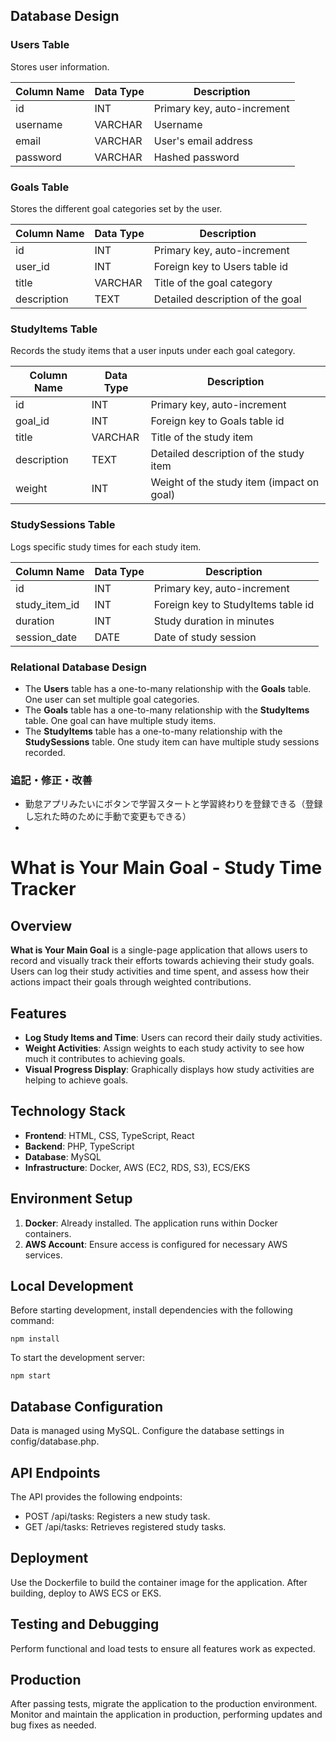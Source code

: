 ## Database Design

### Users Table
Stores user information.

| Column Name | Data Type | Description                |
|-------------|-----------|----------------------------|
| id          | INT       | Primary key, auto-increment|
| username    | VARCHAR   | Username                   |
| email       | VARCHAR   | User's email address       |
| password    | VARCHAR   | Hashed password            |

### Goals Table
Stores the different goal categories set by the user.

| Column Name  | Data Type | Description                            |
|--------------|-----------|----------------------------------------|
| id           | INT       | Primary key, auto-increment            |
| user_id      | INT       | Foreign key to Users table id          |
| title        | VARCHAR   | Title of the goal category             |
| description  | TEXT      | Detailed description of the goal       |

### StudyItems Table
Records the study items that a user inputs under each goal category.

| Column Name  | Data Type | Description                              |
|--------------|-----------|------------------------------------------|
| id           | INT       | Primary key, auto-increment              |
| goal_id      | INT       | Foreign key to Goals table id            |
| title        | VARCHAR   | Title of the study item                  |
| description  | TEXT      | Detailed description of the study item   |
| weight       | INT       | Weight of the study item (impact on goal)|

### StudySessions Table
Logs specific study times for each study item.

| Column Name  | Data Type | Description                        |
|--------------|-----------|------------------------------------|
| id           | INT       | Primary key, auto-increment        |
| study_item_id| INT       | Foreign key to StudyItems table id |
| duration     | INT       | Study duration in minutes          |
| session_date | DATE      | Date of study session              |

### Relational Database Design
- The **Users** table has a one-to-many relationship with the **Goals** table. One user can set multiple goal categories.
- The **Goals** table has a one-to-many relationship with the **StudyItems** table. One goal can have multiple study items.
- The **StudyItems** table has a one-to-many relationship with the **StudySessions** table. One study item can have multiple study sessions recorded.

### 追記・修正・改善
- 勤怠アプリみたいにボタンで学習スタートと学習終わりを登録できる（登録し忘れた時のために手動で変更もできる）
- 


# What is Your Main Goal - Study Time Tracker

## Overview
**What is Your Main Goal** is a single-page application that allows users to record and visually track their efforts towards achieving their study goals. Users can log their study activities and time spent, and assess how their actions impact their goals through weighted contributions.

## Features
- **Log Study Items and Time**: Users can record their daily study activities.
- **Weight Activities**: Assign weights to each study activity to see how much it contributes to achieving goals.
- **Visual Progress Display**: Graphically displays how study activities are helping to achieve goals.

## Technology Stack
- **Frontend**: HTML, CSS, TypeScript, React
- **Backend**: PHP, TypeScript
- **Database**: MySQL
- **Infrastructure**: Docker, AWS (EC2, RDS, S3), ECS/EKS

## Environment Setup
1. **Docker**: Already installed. The application runs within Docker containers.
2. **AWS Account**: Ensure access is configured for necessary AWS services.

## Local Development
Before starting development, install dependencies with the following command:
```
npm install
```
To start the development server:
```
npm start
```
## Database Configuration
Data is managed using MySQL. Configure the database settings in config/database.php.

## API Endpoints
The API provides the following endpoints:

- POST /api/tasks: Registers a new study task.
- GET /api/tasks: Retrieves registered study tasks.
## Deployment
Use the Dockerfile to build the container image for the application. After building, deploy to AWS ECS or EKS.

## Testing and Debugging
Perform functional and load tests to ensure all features work as expected.

## Production
After passing tests, migrate the application to the production environment. Monitor and maintain the application in production, performing updates and bug fixes as needed.
